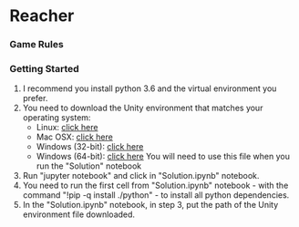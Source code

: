 # Reacher

### Game Rules


### Getting Started
1. I recommend you install python 3.6 and the virtual environment you prefer.
2. You need to download the Unity environment that matches your operating system:
    - Linux: [click here](https://s3-us-west-1.amazonaws.com/udacity-drlnd/P2/Reacher/Reacher_Linux.zip)
    - Mac OSX: [click here](https://s3-us-west-1.amazonaws.com/udacity-drlnd/P2/Reacher/Reacher.app.zip)
    - Windows (32-bit): [click here](https://s3-us-west-1.amazonaws.com/udacity-drlnd/P2/Reacher/Reacher_Windows_x86.zip)
    - Windows (64-bit): [click here](https://s3-us-west-1.amazonaws.com/udacity-drlnd/P2/Reacher/Reacher_Windows_x86_64.zip)
   You will need to use this file when you run the "Solution" notebook
 3. Run "jupyter notebook" and click in "Solution.ipynb" notebook.
 4. You need to run the first cell from "Solution.ipynb" notebook - with the command "!pip -q install ./python" - to install all python dependencies.
 5. In the "Solution.ipynb" notebook, in step 3, put the path of the Unity environment file downloaded.

